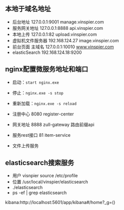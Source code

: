 
## 本地于域名地址

- 后台地址 127.0.0.1:9001 manage.vinspier.com
- 服务网关地址 127.0.0.1:8888 api.vinspier.com
- 本地上传 127.0.0.1:82 upload.vinspier.com
- 虚拟机文件服务器 192.168.124.27 image.vinspier.com
- 前台页面 主域名 127.0.0.1:10010 www.vinspier.com
- elasticSearch 192.168.124.18:9200

## nginx配置微服务地址和端口

- 启动：`start nginx.exe`
- 停止：`nginx.exe -s stop`
- 重新加载：`nginx.exe -s reload`

- 注册中心 8080 register-center
- 网关地址 8888 zull-gateway 路由前缀api
- 服务rest接口 81 item-service
- 文件上传服务

## elasticsearch搜索服务
- 用户 visnpier source /etc/profile
- 位置 /usr/local/vinspier/elasticsearch
- ./elasticsearch
- ps -ef | grep elasticsearch

kibana:http://localhost:5601/app/kibana#/home?_g=()